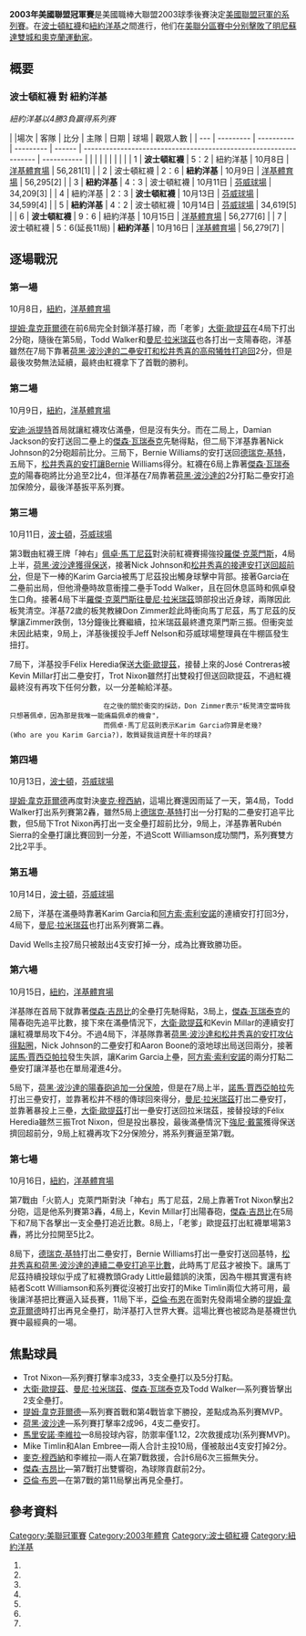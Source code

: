 **2003年美國聯盟冠軍賽**是美國職棒大聯盟2003球季後賽決定[美國聯盟冠軍的系列賽](https://zh.wikipedia.org/wiki/美國聯盟 "wikilink")。在[波士頓紅襪](../Page/波士頓紅襪.md "wikilink")和[紐約洋基](../Page/紐約洋基.md "wikilink")之間進行，他们在[美聯分區賽中分别擊敗了](https://zh.wikipedia.org/wiki/2003年美國聯盟分區賽 "wikilink")[明尼蘇達雙城和](https://zh.wikipedia.org/wiki/明尼蘇達雙城 "wikilink")[奧克蘭運動家](../Page/奧克蘭運動家.md "wikilink")。

## 概要

### 波士頓紅襪 對 紐約洋基

*紐約洋基以4勝3負赢得系列赛*

| |場次 | 客隊        | 比分         | 主隊        | 日期     | 球場                                                                | 觀眾人數        |
| --- | --------- | ---------- | --------- | ------ | ----------------------------------------------------------------- | ----------- |
|     |           |            |           |        |                                                                   |             |
| 1   | **波士頓紅襪** | 5：2        | 紐約洋基      | 10月8日  | [洋基體育場](https://zh.wikipedia.org/wiki/洋基體育場_\(1923年\) "wikilink") | 56,281\[1\] |
| 2   | 波士頓紅襪     | 2：6        | **紐約洋基**  | 10月9日  | [洋基體育場](https://zh.wikipedia.org/wiki/洋基體育場_\(1923年\) "wikilink") | 56,295\[2\] |
| 3   | **紐約洋基**  | 4：3        | 波士頓紅襪     | 10月11日 | [芬威球場](../Page/芬威球場.md "wikilink")                                | 34,209\[3\] |
| 4   | 紐約洋基      | 2：3        | **波士頓紅襪** | 10月13日 | [芬威球場](../Page/芬威球場.md "wikilink")                                | 34,599\[4\] |
| 5   | **紐約洋基**  | 4：2        | 波士頓紅襪     | 10月14日 | [芬威球場](../Page/芬威球場.md "wikilink")                                | 34,619\[5\] |
| 6   | **波士頓紅襪** | 9：6        | 紐約洋基      | 10月15日 | [洋基體育場](https://zh.wikipedia.org/wiki/洋基體育場_\(1923年\) "wikilink") | 56,277\[6\] |
| 7   | 波士頓紅襪     | 5：6(延長11局) | **紐約洋基**  | 10月16日 | [洋基體育場](https://zh.wikipedia.org/wiki/洋基體育場_\(1923年\) "wikilink") | 56,279\[7\] |

## 逐場戰況

### 第一場

10月8日，[紐約](https://zh.wikipedia.org/wiki/紐約 "wikilink")，[洋基體育場](https://zh.wikipedia.org/wiki/洋基體育場_\(1923年\) "wikilink")

[提姆·韋克菲爾德](../Page/提姆·韋克菲爾德.md "wikilink")在前6局完全封鎖洋基打線，而「老爹」[大衛·歐提茲](../Page/大衛·歐提茲.md "wikilink")在4局下打出2分砲，隨後在第5局，Todd Walker和[曼尼·拉米瑞茲](../Page/曼尼·拉米瑞茲.md "wikilink")也各打出一支陽春砲，洋基雖然在7局下靠著[荷黑·波沙達的二壘安打和](https://zh.wikipedia.org/wiki/荷黑·波沙達 "wikilink")[松井秀喜的高飛犧牲打追回](https://zh.wikipedia.org/wiki/松井秀喜 "wikilink")2分，但是最後攻勢無法延續，最終由紅襪拿下了首戰的勝利。

### 第二場

10月9日，[紐約](https://zh.wikipedia.org/wiki/紐約 "wikilink")，[洋基體育場](https://zh.wikipedia.org/wiki/洋基體育場_\(1923年\) "wikilink")

[安迪·派提特](../Page/安迪·派提特.md "wikilink")首局就讓紅襪攻佔滿壘，但是沒有失分。而在二局上，Damian Jackson的安打送回二壘上的[傑森·瓦瑞泰克](../Page/傑森·瓦瑞泰克.md "wikilink")先馳得點，但二局下洋基靠著Nick Johnson的2分砲超前比分。三局下，Bernie Williams的安打送回[德瑞克·基特](../Page/德瑞克·基特.md "wikilink")，五局下，[松井秀喜的安打讓Bernie](https://zh.wikipedia.org/wiki/松井秀喜 "wikilink") Williams得分。紅襪在6局上靠著[傑森·瓦瑞泰克](../Page/傑森·瓦瑞泰克.md "wikilink")的陽春砲將比分追至2比4，但洋基在7局靠著[荷黑·波沙達的](https://zh.wikipedia.org/wiki/荷黑·波沙達 "wikilink")2分打點二壘安打追加保險分，最後洋基扳平系列賽。

### 第三場

10月11日，[波士頓](https://zh.wikipedia.org/wiki/波士頓 "wikilink")，[芬威球場](../Page/芬威球場.md "wikilink")

第3戰由紅襪王牌「神右」[佩卓·馬丁尼茲](../Page/佩卓·馬丁尼茲.md "wikilink")對決前紅襪賽揚強投[羅傑·克萊門斯](https://zh.wikipedia.org/wiki/羅傑·克萊門斯 "wikilink")，4局上半，[荷黑·波沙達獲得保送](https://zh.wikipedia.org/wiki/荷黑·波沙達 "wikilink")，接著Nick Johnson和[松井秀喜的接連安打送回超前分](https://zh.wikipedia.org/wiki/松井秀喜 "wikilink")，但是下一棒的Karim Garcia被馬丁尼茲投出觸身球擊中背部。接著Garcia在二壘前出局，但他滑壘時故意衝撞二壘手Todd Walker，且在回休息區時和佩卓發生口角。接著4局下半[羅傑·克萊門斯往](https://zh.wikipedia.org/wiki/羅傑·克萊門斯 "wikilink")[曼尼·拉米瑞茲](../Page/曼尼·拉米瑞茲.md "wikilink")頭部投出近身球，兩隊因此板凳清空。洋基72歲的板凳教練Don Zimmer趁此時衝向馬丁尼茲，馬丁尼茲的反擊讓Zimmer跌倒，13分鐘後比賽繼續，拉米瑞茲最終遭克萊門斯三振。但衝突並未因此結束，9局上，洋基後援投手Jeff Nelson和芬威球場整理員在牛棚區發生扭打。

7局下，洋基投手Félix Heredia保送[大衛·歐提茲](../Page/大衛·歐提茲.md "wikilink")，接替上來的José Contreras被Kevin Millar打出二壘安打，Trot Nixon雖然打出雙殺打但送回歐提茲，不過紅襪最終沒有再攻下任何分數，以一分差輸給洋基。

`                       在之後的關於衝突的採訪，Don Zimmer表示"板凳清空當時我只想著佩卓，因為那是我唯一能痛扁佩卓的機會"，`
`             `
`                       而佩卓·馬丁尼茲則表示Karim Garcia你算是老幾?(Who are you Karim Garcia?)，敢質疑我這資歷十年的球員?`

### 第四場

10月13日，[波士頓](https://zh.wikipedia.org/wiki/波士頓 "wikilink")，[芬威球場](../Page/芬威球場.md "wikilink")

[提姆·韋克菲爾德](../Page/提姆·韋克菲爾德.md "wikilink")再度對決[麥克·穆西納](../Page/麥克·穆西納.md "wikilink")，這場比賽還因雨延了一天，第4局，Todd Walker打出系列賽第2轟，雖然5局上[德瑞克·基特](../Page/德瑞克·基特.md "wikilink")打出一分打點的二壘安打追平比數，但5局下Trot Nixon再打出一支全壘打超前比分，9局上，洋基靠著Rubén Sierra的全壘打讓比賽回到一分差，不過Scott Williamson成功關門，系列賽雙方2比2平手。

### 第五場

10月14日，[波士頓](https://zh.wikipedia.org/wiki/波士頓 "wikilink")，[芬威球場](../Page/芬威球場.md "wikilink")

2局下，洋基在滿壘時靠著Karim Garcia和[阿方索·索利安諾](../Page/阿方索·索利安諾.md "wikilink")的連續安打打回3分，4局下，[曼尼·拉米瑞茲](../Page/曼尼·拉米瑞茲.md "wikilink")也打出系列賽第二轟。

David Wells主投7局只被敲出4支安打掉一分，成為比賽致勝功臣。

### 第六場

10月15日，[紐約](https://zh.wikipedia.org/wiki/紐約 "wikilink")，[洋基體育場](https://zh.wikipedia.org/wiki/洋基體育場_\(1923年\) "wikilink")

洋基隊在首局下就靠著[傑森·吉昂比](../Page/傑森·吉昂比.md "wikilink")的全壘打先馳得點，3局上，[傑森·瓦瑞泰克](../Page/傑森·瓦瑞泰克.md "wikilink")的陽春砲先追平比數，接下來在滿壘情況下，[大衛·歐提茲](../Page/大衛·歐提茲.md "wikilink")和Kevin Millar的連續安打讓紅襪單局攻下4分。不過4局下，洋基隊靠著[荷黑·波沙達和](https://zh.wikipedia.org/wiki/荷黑·波沙達 "wikilink")[松井秀喜的安打攻佔得點圈](https://zh.wikipedia.org/wiki/松井秀喜 "wikilink")，Nick Johnson的二壘安打和Aaron Boone的滾地球出局送回兩分，接著[諾馬·賈西亞帕拉](../Page/諾馬·賈西亞帕拉.md "wikilink")發生失誤，讓Karim Garcia上壘，[阿方索·索利安諾](../Page/阿方索·索利安諾.md "wikilink")的兩分打點二壘安打讓洋基也在單局灌進4分。

5局下，[荷黑·波沙達的陽春砲追加一分保險](https://zh.wikipedia.org/wiki/荷黑·波沙達 "wikilink")，但是在7局上半，[諾馬·賈西亞帕拉](../Page/諾馬·賈西亞帕拉.md "wikilink")先打出三壘安打，並靠著松井不穩的傳球回來得分，[曼尼·拉米瑞茲](../Page/曼尼·拉米瑞茲.md "wikilink")打出二壘安打，並靠著暴投上三壘，[大衛·歐提茲](../Page/大衛·歐提茲.md "wikilink")打出一壘安打送回拉米瑞茲，接替投球的Félix Heredia雖然三振Trot Nixon，但是投出暴投，最後滿壘情況下[強尼·戴蒙](../Page/強尼·戴蒙.md "wikilink")獲得保送擠回超前分，9局上紅襪再攻下2分保險分，將系列賽逼至第7戰。

### 第七場

10月16日，[紐約](https://zh.wikipedia.org/wiki/紐約 "wikilink")，[洋基體育場](https://zh.wikipedia.org/wiki/洋基體育場_\(1923年\) "wikilink")

第7戰由「火箭人」克萊門斯對決「神右」馬丁尼茲，2局上靠著Trot Nixon擊出2分砲，這是他系列賽第3轟，4局上，Kevin Millar打出陽春砲，[傑森·吉昂比](../Page/傑森·吉昂比.md "wikilink")在5局下和7局下各擊出一支全壘打追近比數。8局上，「老爹」歐提茲打出紅襪單場第3轟，將比分拉開至5比2。

8局下，[德瑞克·基特](../Page/德瑞克·基特.md "wikilink")打出二壘安打，Bernie Williams打出一壘安打送回基特，[松井秀喜和](https://zh.wikipedia.org/wiki/松井秀喜 "wikilink")[荷黑·波沙達的連續二壘安打追平比數](https://zh.wikipedia.org/wiki/荷黑·波沙達 "wikilink")，此時馬丁尼茲才被換下。讓馬丁尼茲持續投球似乎成了紅襪教頭Grady Little最錯誤的決策，因為牛棚其實還有終結者Scott Williamson和系列賽從沒被打出安打的Mike Timlin兩位大將可用，最後讓洋基把比賽逼入延長賽，11局下半，[亞倫·布恩](../Page/亞倫·布恩.md "wikilink")在面對先發兩場全勝的[提姆·韋克菲爾德](../Page/提姆·韋克菲爾德.md "wikilink")時打出再見全壘打，助洋基打入世界大賽。這場比賽也被認為是基襪世仇賽中最經典的一場。

## 焦點球員

  - Trot Nixon—系列賽打擊率3成33，3支全壘打以及5分打點。
  - [大衛·歐提茲](../Page/大衛·歐提茲.md "wikilink")、[曼尼·拉米瑞茲](../Page/曼尼·拉米瑞茲.md "wikilink")、[傑森·瓦瑞泰克](../Page/傑森·瓦瑞泰克.md "wikilink")及Todd Walker—系列賽皆擊出2支全壘打。
  - [提姆·韋克菲爾德](../Page/提姆·韋克菲爾德.md "wikilink")—系列賽首戰和第4戰皆拿下勝投，差點成為系列賽MVP。
  - [荷黑·波沙達](https://zh.wikipedia.org/wiki/荷黑·波沙達 "wikilink")—系列賽打擊率2成96，4支二壘安打。
  - [馬里安諾·李維拉](https://zh.wikipedia.org/wiki/馬里安諾·李維拉 "wikilink")—8局投球內容，防禦率僅1.12，2次救援成功(系列賽MVP)。
  - Mike Timlin和Alan Embree—兩人合計主投10局，僅被敲出4支安打掉2分。
  - [麥克·穆西納](../Page/麥克·穆西納.md "wikilink")和李維拉—兩人在第7戰救援，合計6局6次三振無失分。
  - [傑森·吉昂比](../Page/傑森·吉昂比.md "wikilink")—第7戰打出雙響砲，為球隊貢獻前2分。
  - [亞倫·布恩](../Page/亞倫·布恩.md "wikilink")—在第7戰的第11局擊出再見全壘打。

## 參考資料

[Category:美聯冠軍賽](https://zh.wikipedia.org/wiki/Category:美聯冠軍賽 "wikilink") [Category:2003年體育](https://zh.wikipedia.org/wiki/Category:2003年體育 "wikilink") [Category:波士頓紅襪](https://zh.wikipedia.org/wiki/Category:波士頓紅襪 "wikilink") [Category:紐約洋基](https://zh.wikipedia.org/wiki/Category:紐約洋基 "wikilink")

1.
2.
3.
4.
5.
6.
7.